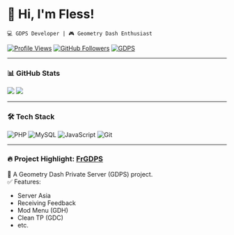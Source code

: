 # 👋 Hi, I'm Fless!  
`💻 GDPS Developer | 🎮 Geometry Dash Enthusiast`  

[![Profile Views](https://komarev.com/ghpvc/?username=flessan&color=blue&style=flat-square)](https://github.com/flessan)
[![GitHub Followers](https://img.shields.io/github/followers/flessan?label=Follow%20Me&style=social)](https://github.com/flessan)
[![GDPS](https://img.shields.io/badge/GDPS-FrGDPS-orange)](https://github.com/flessan/FrGDPS)

---

### 📊 GitHub Stats  
![](https://github-readme-stats.vercel.app/api?username=flessan&show_icons=true&theme=radical)
![](https://github-readme-streak-stats.herokuapp.com/?user=flessan&theme=radical)

---

### 🛠️ Tech Stack  
![PHP](https://img.shields.io/badge/PHP-777BB4?logo=php&logoColor=white)
![MySQL](https://img.shields.io/badge/MySQL-4479A1?logo=mysql&logoColor=white)
![JavaScript](https://img.shields.io/badge/JavaScript-F7DF1E?logo=javascript&logoColor=black)
![Git](https://img.shields.io/badge/Git-F05032?logo=git&logoColor=white)

---

### 🔥 Project Highlight: [FrGDPS](https://github.com/ThDev2/FrGDPS)  
🚀 A Geometry Dash Private Server (GDPS) project.  
✅ Features:  
- Server Asia  
- Receiving Feedback  
- Mod Menu (GDH)
- Clean TP (GDC) 
- etc.
